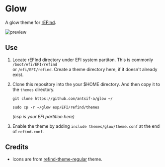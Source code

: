 # Glow

A glow theme for [rEFInd](http://www.rodsbooks.com/refind/).

![preview](https://i.imgur.com/ykXOCKS.png)

## Use

1. Locate rEFInd directory under EFI system partiton. This is commonly `/boot/efi/EFI/refind` <br>
   or `/efi/EFI/refind`. Create a theme directory here, if it doesn't already exist.

2. Clone this repository into the your $HOME directory. And then copy it to the `themes` directory. 
   ```
   git clone https://github.com/antsif-a/glow ~/
   ```

   ```
   sudo cp -r ~/glow esp/EFI/refind/themes
   ```
    *(esp is your EFI partition here)*


3. Enable the theme by adding `include themes/glow/theme.conf` at the end of
   `refind.conf`.
    
## Credits

* Icons are from [refind-theme-regular](https://github.com/munlik/refind-theme-regular) theme.
